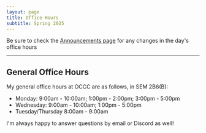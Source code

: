 ```yaml
---
layout: page
title: Office Hours
subtitle: Spring 2025
---
```


Be sure to check the [Announcements page](https://cg2wilson.github.io/announcements) for any changes in the day's office hours

---

## General Office Hours
My general office hours at OCCC are as follows, in SEM 2B6(B):
- Monday: 9:00am - 10:00am; 1:00pm - 2:00pm; 3:00pm - 5:00pm
- Wednesday: 9:00am - 10:00am; 1:00pm - 5:00pm
- Tuesday/Thursday 8:00am - 9:00am

I'm always happy to answer questions by email or Discord as well!
